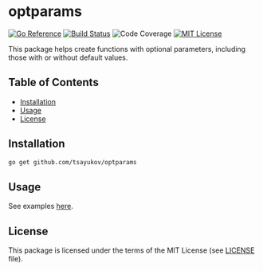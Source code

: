 # optparams

[![Go Reference][go-ref-svg]][go-ref]
[![Build Status][ci-svg]][ci]
![Code Coverage][coverage-badge]
[![MIT License][license-svg]][license]

This package helps create functions with optional parameters, including those
with or without default values.

## Table of Contents

* [Installation](#installation)
* [Usage](#usage)
* [License](#license)

## Installation

```bash
go get github.com/tsayukov/optparams
```

## Usage

See examples [here][example].

## License

This package is licensed under the terms of the MIT License
(see [LICENSE][license] file).

[go-ref-svg]: https://pkg.go.dev/badge/github.com/tsayukov/optparams.svg
[go-ref]: https://pkg.go.dev/github.com/tsayukov/optparams
[ci-svg]: https://github.com/tsayukov/optparams/actions/workflows/go.yaml/badge.svg
[ci]: https://github.com/tsayukov/optparams/actions/workflows/go.yaml
[coverage-badge]: https://img.shields.io/endpoint?url=https://gist.githubusercontent.com/tsayukov/f718aa8b3aa4736adbbe480dcda082ad/raw/coverage_optparams.json
[license-svg]: https://img.shields.io/badge/License-MIT-blue.svg
[license]: ./LICENSE
[example]: ./example_test.go
